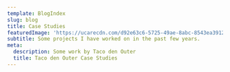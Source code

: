 ```yaml
---
template: BlogIndex
slug: blog
title: Case Studies
featuredImage: 'https://ucarecdn.com/d92e63c6-5725-49ae-8abc-8543ea3912c2/'
subtitle: Some projects I have worked on in the past few years.
meta:
  description: Some work by Taco den Outer
  title: Taco den Outer Case Studies
---
```


